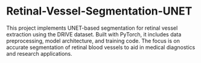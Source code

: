 # Retinal-Vessel-Segmentation-UNET
This project implements UNET-based segmentation for retinal vessel extraction using the DRIVE dataset. Built with PyTorch, it includes data preprocessing, model architecture, and training code. The focus is on accurate segmentation of retinal blood vessels to aid in medical diagnostics and research applications.
